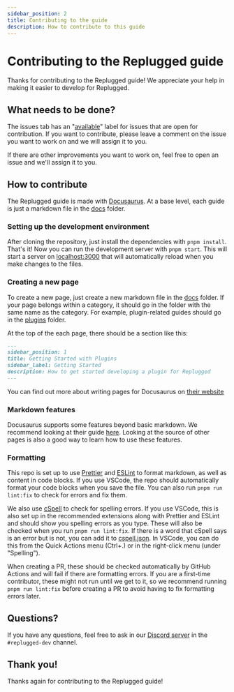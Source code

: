 ```yaml
---
sidebar_position: 2
title: Contributing to the guide
description: How to contribute to this guide
---
```


# Contributing to the Replugged guide

Thanks for contributing to the Replugged guide! We appreciate your help in making it easier to
develop for Replugged.

## What needs to be done?

The issues tab has an
"[available](https://github.com/replugged-org/guide/issues?q=is%3Aissue+is%3Aopen+label%3A%22available+%28leave+comment+to+claim%29%22)"
label for issues that are open for contribution. If you want to contribute, please leave a comment
on the issue you want to work on and we will assign it to you.

If there are other improvements you want to work on, feel free to open an issue and we'll assign it
to you.

## How to contribute

The Replugged guide is made with [Docusaurus](https://docusaurus.io/). At a base level, each guide
is just a markdown file in the [docs](https://github.com/replugged-org/guide/tree/main/docs) folder.

### Setting up the development environment

After cloning the repository, just install the dependencies with `pnpm install`. That's it! Now you
can run the development server with `pnpm start`. This will start a server on
[localhost:3000](http://localhost:3000) that will automatically reload when you make changes to the
files.

### Creating a new page

To create a new page, just create a new markdown file in the
[docs](https://github.com/replugged-org/guide/tree/main/docs) folder. If your page belongs within a
category, it should go in the folder with the same name as the category. For example, plugin-related
guides should go in the [plugins](https://github.com/replugged-org/guide/tree/main/docs/plugins)
folder.

At the top of the each page, there should be a section like this:

```markdown
---
sidebar_position: 1
title: Getting Started with Plugins
sidebar_label: Getting Started
description: How to get started developing a plugin for Replugged
---
```

You can find out more about writing pages for Docusaurus on
[their website](https://docusaurus.io/docs/create-doc)

### Markdown features

Docusaurus supports some features beyond basic markdown. We recommend looking at their guide
[here](https://docusaurus.io/docs/markdown-features). Looking at the source of other pages is also a
good way to learn how to use these features.

### Formatting

This repo is set up to use [Prettier](https://prettier.io/) and [ESLint](https://eslint.org/) to
format markdown, as well as content in code blocks. If you use VSCode, the repo should automatically
format your code blocks when you save the file. You can also run `pnpm run lint:fix` to check for
errors and fix them.

We also use
[cSpell](https://marketplace.visualstudio.com/items?itemName=streetsidesoftware.code-spell-checker)
to check for spelling errors. If you use VSCode, this is also set up in the recommended extensions
along with Prettier and ESLint and should show you spelling errors as you type. These will also be
checked when you run `pnpm run lint:fix`. If there is a word that cSpell says is an error but is
not, you can add it to [cspell.json](https://github.com/replugged-org/guide/tree/main/cspell.json).
In VSCode, you can do this from the Quick Actions menu (Ctrl+.) or in the right-click menu (under
"Spelling").

When creating a PR, these should be checked automatically by GitHub Actions and will fail if there
are formatting errors. If you are a first-time contributor, these might not run until we get to it,
so we recommend running `pnpm run lint:fix` before creating a PR to avoid having to fix formatting
errors later.

## Questions?

If you have any questions, feel free to ask in our [Discord server](https://discord.gg/HnYFUhv4x4) in
the `#replugged-dev` channel.

## Thank you!

Thanks again for contributing to the Replugged guide!

